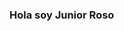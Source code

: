 ### Hola soy Junior Roso

<!--
**Junior0792/Junior0792** is a ✨ _special_ ✨ repository because its `README.md` (this file) appears on your GitHub profile. 
 


<a href="https://img.shields.io/badge/Gmail-D14836?style=for-the-badge&logo=gmail&logoColor=white
" target="_blank"><img src="https://img.shields.io/badge/YouTube-FF0000?style=for-the-badge&logo=youtube&logoColor=white" target="_blank"></a>
